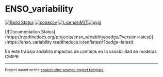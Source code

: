 ENSO_variability
==============================
[![Build Status](https://github.com/jumin94/enso_variability/workflows/Tests/badge.svg)](https://github.com/jumin94/enso_variability/actions)
[![codecov](https://codecov.io/gh/jumin94/enso_variability/branch/main/graph/badge.svg)](https://codecov.io/gh/jumin94/enso_variability)
[![License:MIT](https://img.shields.io/badge/License-MIT-lightgray.svg?style=flt-square)](https://opensource.org/licenses/MIT)[![pypi](https://img.shields.io/pypi/v/enso_variability.svg)](https://pypi.org/project/enso_variability)
<!-- [![conda-forge](https://img.shields.io/conda/dn/conda-forge/enso_variability?label=conda-forge)](https://anaconda.org/conda-forge/enso_variability) -->[![Documentation Status](https://readthedocs.org/projects/enso_variability/badge/?version=latest)](https://enso_variability.readthedocs.io/en/latest/?badge=latest)


En este trabajo andalizo impactos de cambios en la variabilidad en modelos CMIP6 

--------

<p><small>Project based on the <a target="_blank" href="https://github.com/jbusecke/cookiecutter-science-project">cookiecutter science project template</a>.</small></p>
